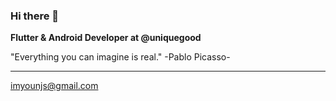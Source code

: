 ### Hi there 🤟
**Flutter & Android Developer at @uniquegood**

"Everything you can imagine is real." -Pablo Picasso-

---
imyounjs@gmail.com
